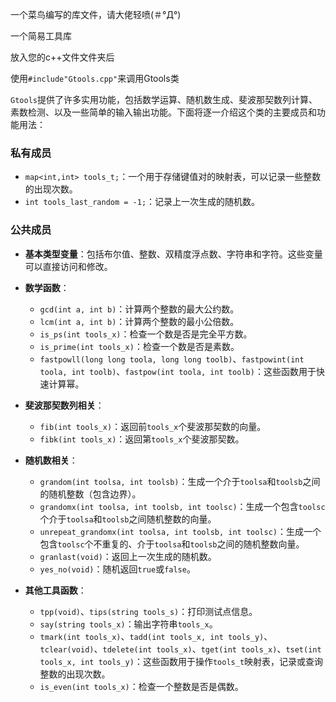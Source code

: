 一个菜鸟编写的库文件，请大佬轻喷(＃°Д°)

一个简易工具库

放入您的c++文件文件夹后

使用`#include"Gtools.cpp"`来调用Gtools类

`Gtools`提供了许多实用功能，包括数学运算、随机数生成、斐波那契数列计算、素数检测、以及一些简单的输入输出功能。下面将逐一介绍这个类的主要成员和功能用法：

### 私有成员
- `map<int,int> tools_t;`：一个用于存储键值对的映射表，可以记录一些整数的出现次数。
- `int tools_last_random = -1;`：记录上一次生成的随机数。

### 公共成员
- **基本类型变量**：包括布尔值、整数、双精度浮点数、字符串和字符。这些变量可以直接访问和修改。
- **数学函数**：
  - `gcd(int a, int b)`：计算两个整数的最大公约数。
  - `lcm(int a, int b)`：计算两个整数的最小公倍数。
  - `is_ps(int tools_x)`：检查一个数是否是完全平方数。
  - `is_prime(int tools_x)`：检查一个数是否是素数。
  - `fastpowll(long long toola, long long toolb)`、`fastpowint(int toola, int toolb)`、`fastpow(int toola, int toolb)`：这些函数用于快速计算幂。

- **斐波那契数列相关**：
  - `fib(int tools_x)`：返回前`tools_x`个斐波那契数的向量。
  - `fibk(int tools_x)`：返回第`tools_x`个斐波那契数。

- **随机数相关**：
  - `grandom(int toolsa, int toolsb)`：生成一个介于`toolsa`和`toolsb`之间的随机整数（包含边界）。
  - `grandomx(int toolsa, int toolsb, int toolsc)`：生成一个包含`toolsc`个介于`toolsa`和`toolsb`之间随机整数的向量。
  - `unrepeat_grandomx(int toolsa, int toolsb, int toolsc)`：生成一个包含`toolsc`个不重复的、介于`toolsa`和`toolsb`之间的随机整数向量。
  - `granlast(void)`：返回上一次生成的随机数。
  - `yes_no(void)`：随机返回`true`或`false`。

- **其他工具函数**：
  - `tpp(void)`、`tips(string tools_s)`：打印测试点信息。
  - `say(string tools_x)`：输出字符串`tools_x`。
  - `tmark(int tools_x)`、`tadd(int tools_x, int tools_y)`、`tclear(void)`、`tdelete(int tools_x)`、`tget(int tools_x)`、`tset(int tools_x, int tools_y)`：这些函数用于操作`tools_t`映射表，记录或查询整数的出现次数。
  - `is_even(int tools_x)`：检查一个整数是否是偶数。

